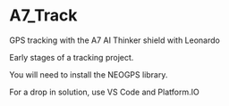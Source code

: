 # A7_Track
GPS tracking with the A7 AI Thinker shield with Leonardo

Early stages of a tracking project.

You will need to install the NEOGPS library.

For a drop in solution, use VS Code and Platform.IO
